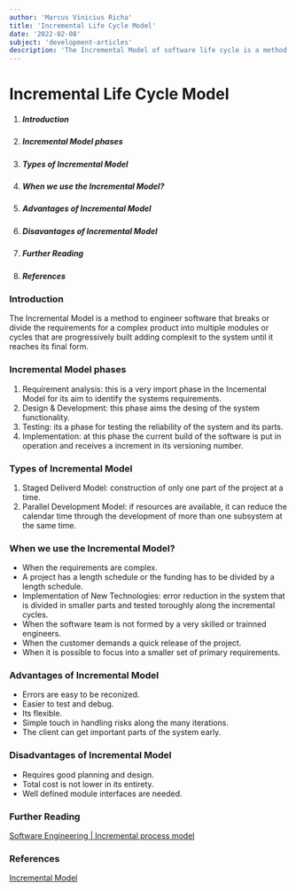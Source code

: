 ```yaml
---
author: 'Marcus Vinicius Richa'
title: 'Incremental Life Cycle Model'
date: '2022-02-08'
subject: 'development-articles'
description: 'The Incremental Model of software life cycle is a method to engineer software that breaks or divide the requirements for a complex product into multiple modules or cycles that are progressively built adding complexit to the system until it reaches its final form..'
---
```


# Incremental Life Cycle Model

1. ##### Introduction     
2. ##### Incremental Model phases
3. ##### Types of Incremental Model 
4. ##### When we use the Incremental Model? 
5. ##### Advantages of Incremental Model 
6. ##### Disavantages of Incremental Model 
7. ##### Further Reading
8. ##### References

### Introduction

The Incremental Model is a method to engineer software that breaks or divide the requirements for a complex product into multiple modules or cycles that are progressively built adding complexit to the system until it reaches its final form.

### Incremental Model phases

1. Requirement analysis: this is a very import phase in the Incemental Model for its aim to identify the systems requirements.
2. Design & Development: this phase aims the desing of the system functionality.
3. Testing: its a phase for testing the reliability of the system and its parts.
4. Implementation: at this phase the current build of the software is put in operation and receives a increment in its versioning number.


### Types of Incremental Model

1. Staged Deliverd Model: construction of only one part of the project at a time.
2. Parallel Development Model: if resources are available, it can reduce the calendar time through the development of more than one subsystem at the same time.


### When we use the Incremental Model?

- When the requirements are complex.
- A project has a length schedule or the funding has to be divided by a length schedule.
- Implementation of New Technologies: error reduction in the system that is divided in smaller parts and tested toroughly along the incremental cycles.
- When the software team is not formed by a very skilled or trainned engineers.
- When the customer demands a quick release of the project.
- When it is possible to focus into a smaller set of primary requirements.

### Advantages of Incremental Model

- Errors are easy to be reconized.
- Easier to test and debug.
- Its flexible.
- Simple touch in handling risks along the many iterations.
- The client can get important parts of the system early.

### Disadvantages of Incremental Model

- Requires good planning and design.
- Total cost is not lower in its entirety.
- Well defined module interfaces are needed.



### Further Reading

[Software Engineering | Incremental process model](https://www.geeksforgeeks.org/software-engineering-incremental-process-model/)

### References

[Incremental Model](https://www.javatpoint.com/software-engineering-incremental-model)


